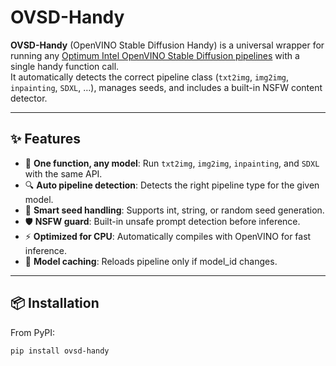 # OVSD-Handy

**OVSD-Handy** (OpenVINO Stable Diffusion Handy) is a universal wrapper for running any [Optimum Intel OpenVINO Stable Diffusion pipelines](https://huggingface.co/docs/optimum/intel/openvino/stable_diffusion) with a single handy function call.  
It automatically detects the correct pipeline class (`txt2img`, `img2img`, `inpainting`, `SDXL`, …), manages seeds, and includes a built-in NSFW content detector.

---

## ✨ Features

- 🚀 **One function, any model**: Run `txt2img`, `img2img`, `inpainting`, and `SDXL` with the same API.  
- 🔍 **Auto pipeline detection**: Detects the right pipeline type for the given model.  
- 🎲 **Smart seed handling**: Supports int, string, or random seed generation.  
- 🛡️ **NSFW guard**: Built-in unsafe prompt detection before inference.  
- ⚡ **Optimized for CPU**: Automatically compiles with OpenVINO for fast inference.  
- 🔄 **Model caching**: Reloads pipeline only if model_id changes.  

---

## 📦 Installation

From PyPI:
```bash
pip install ovsd-handy
